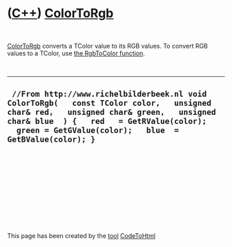 
 

 

 

 

 

([C++](Cpp.md)) [ColorToRgb](CppColorToRgb.md)
================================================

 

[ColorToRgb](CppColorToRgb.md) converts a TColor value to its RGB
values. To convert RGB values to a TColor, use [the RgbToColor
function](CppRgbToColor.md).

 

  ------------------------------------------------------------------------------------------------------------------------------------------------------------------------------------------------------------------------------------------------
  ` //From http://www.richelbilderbeek.nl void ColorToRgb(   const TColor color,   unsigned char& red,   unsigned char& green,   unsigned char& blue  ) {   red   = GetRValue(color);   green = GetGValue(color);   blue  = GetBValue(color); }`
  ------------------------------------------------------------------------------------------------------------------------------------------------------------------------------------------------------------------------------------------------

 

 

 

 

 

 

This page has been created by the [tool](Tools.md)
[CodeToHtml](ToolCodeToHtml.md)
